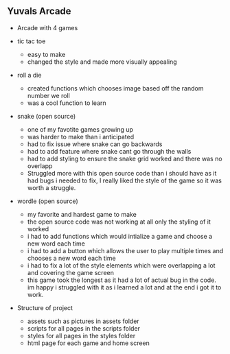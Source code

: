 ## Yuvals Arcade 

- Arcade with 4 games

- tic tac toe
  -   easy to make
  -   changed the style and made more visually appealing 
- roll a die
  -   created functions which chooses image based off the random number we roll
  -   was a cool function to learn
- snake (open source)
  -   one of my favotite games growing up
  -   was harder to make than i anticipated
  -   had to fix issue where snake can go backwards
  -   had to add feature where snake cant go through the walls
  -   had to add styling to ensure the snake grid worked and there was no overlapp
  -   Struggled more with this open source code than i should have as it had bugs i needed to fix, I really liked the style of the game so it was worth a struggle.
- wordle (open source)
  -   my favorite and hardest game to make
  -   the open source code was not working at all only the styling of it worked
  -   i had to add functions which would intialize a game and choose a new word each time
  -   i had to add a button which allows the user to play multiple times and chooses a new word each time
  -   i had to fix a lot of the style elements which were overlapping a lot and covering the game screen
  -   this game took the longest as it had a lot of actual bug in the code. im happy i struggled with it as i learned a lot and at the end i got it to work. 


- Structure of project
  -   assets such as pictures in assets folder
  -   scripts for all pages in the scripts folder
  -   styles for all pages in the styles folder
  -   html page for each game and home screen 
  
